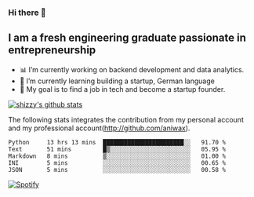 ### Hi there 👋

## I am a fresh engineering graduate passionate in entrepreneurship
- :bar_chart: I’m currently working on backend development and data analytics.
- 🌱 I’m currently learning building a startup, German language
- :dart: My goal is to find a job in tech and become a startup founder.


[![shizzy's github stats](https://github-readme-stats.vercel.app/api?username=shirzartenwer)](https://github.com/anuraghazra/github-readme-stats)

The following stats integrates the contribution from my personal account and my professional account(http://github.com/aniwax). 


<!--START_SECTION:waka-->
```text
Python     13 hrs 13 mins  ███████████████████████░░   91.70 % 
Text       51 mins         █▒░░░░░░░░░░░░░░░░░░░░░░░   05.95 % 
Markdown   8 mins          ▒░░░░░░░░░░░░░░░░░░░░░░░░   01.00 % 
INI        5 mins          ░░░░░░░░░░░░░░░░░░░░░░░░░   00.65 % 
JSON       5 mins          ░░░░░░░░░░░░░░░░░░░░░░░░░   00.58 % 
```
<!--END_SECTION:waka-->

[![Spotify](https://spotify-on-github-git-master.shirzartenwer.vercel.app/api/spotify)](https://open.spotify.com/user/21j6s322bjrhxlx67pyzkc4ki)
